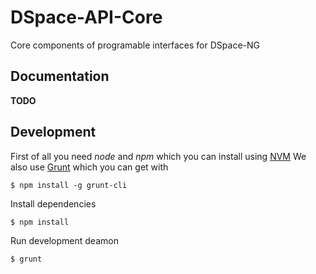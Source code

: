 # DSpace-API-Core

Core components of programable interfaces for DSpace-NG

## Documentation

**TODO**

## Development

First of all you need *node* and *npm* which you can install using [NVM](https://github.com/creationix/nvm)
We also use [Grunt]() which you can get with

    $ npm install -g grunt-cli

Install dependencies

    $ npm install

Run development deamon

    $ grunt
